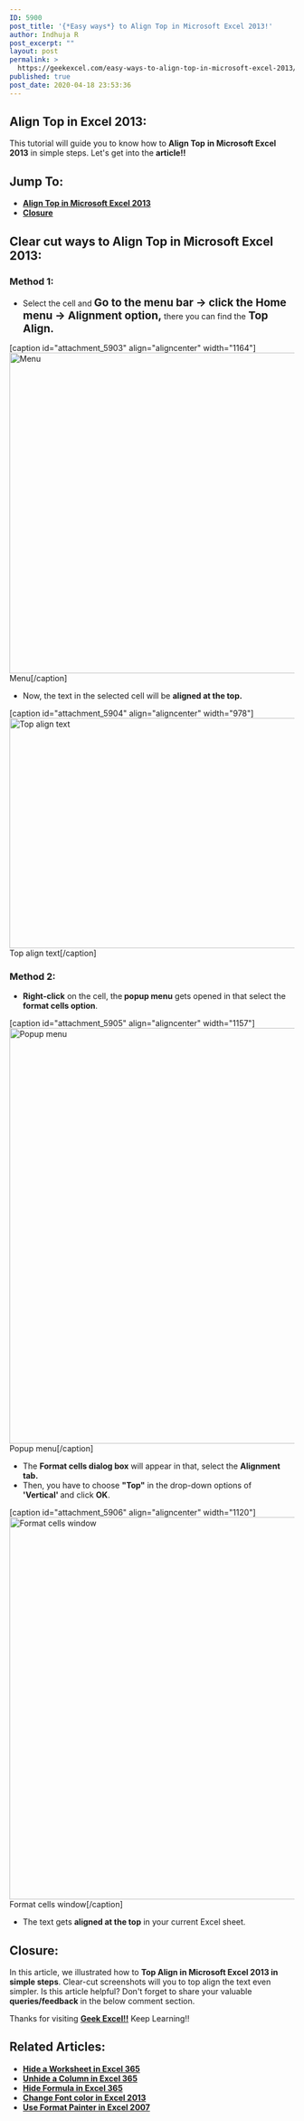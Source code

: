 ```yaml
---
ID: 5900
post_title: '{*Easy ways*} to Align Top in Microsoft Excel 2013!'
author: Indhuja R
post_excerpt: ""
layout: post
permalink: >
  https://geekexcel.com/easy-ways-to-align-top-in-microsoft-excel-2013/
published: true
post_date: 2020-04-18 23:53:36
---
```

<h2>Align Top in Excel 2013:</h2>
This tutorial will guide you to know how to <strong>Align Top</strong> <strong>in Microsoft Excel 2013</strong> in simple steps. Let's get into the <strong>article!!</strong>
<h2>Jump To:</h2>
<ul>
 	<li><a href="#1"><strong>Align Top in Microsoft Excel 2013</strong></a></li>
 	<li><a href="#2"><strong>Closure</strong></a></li>
</ul>
<h2 id="1"><strong>Clear cut ways to Align Top in Microsoft Excel 2013:</strong></h2>
<h3>Method 1:</h3>
<ul>
 	<li>Select the cell and <strong style="font-size: 19px;">Go to the menu bar → click the Home menu → Alignment option, </strong>there you can find the<strong style="font-size: 19px;"> Top Align.</strong></li>
</ul>
[caption id="attachment_5903" align="aligncenter" width="1164"]<img class="wp-image-5903 size-full" src="https://geekexcel.com/wp-content/uploads/2020/04/Screenshot_1-24.png" alt="Menu" width="1164" height="567" /> Menu[/caption]
<ul>
 	<li>Now, the text in the selected cell will be <strong>aligned at the top.</strong></li>
</ul>
[caption id="attachment_5904" align="aligncenter" width="978"]<img class="wp-image-5904 size-full" src="https://geekexcel.com/wp-content/uploads/2020/04/Screenshot_4-23.png" alt="Top align text" width="978" height="407" /> Top align text[/caption]
<h3>Method 2:</h3>
<ul>
 	<li><strong>Right-click</strong> on the cell, the<strong> popup menu</strong> gets opened in that select the<strong> format cells option</strong>.</li>
</ul>
[caption id="attachment_5905" align="aligncenter" width="1157"]<img class="wp-image-5905 size-full" src="https://geekexcel.com/wp-content/uploads/2020/04/Screenshot_2-23.png" alt="Popup menu" width="1157" height="735" /> Popup menu[/caption]
<ul>
 	<li>The <strong>Format cells dialog box</strong> will appear in that, select the <strong>Alignment tab.</strong></li>
 	<li>Then, you have to choose <strong>"Top"</strong> in the drop-down options of <strong>'Vertical' </strong>and click <strong>OK</strong>.</li>
</ul>
[caption id="attachment_5906" align="aligncenter" width="1120"]<img class="wp-image-5906 size-full" src="https://geekexcel.com/wp-content/uploads/2020/04/Screenshot_3-22.png" alt="Format cells window" width="1120" height="676" /> Format cells window[/caption]
<ul>
 	<li>The text gets <strong>aligned at the top</strong> in your current Excel sheet.</li>
</ul>
<h2 id="2">Closure:</h2>
In this article, we illustrated how to <strong>Top Align in Microsoft Excel 2013 in simple steps</strong>. Clear-cut screenshots will you to top align the text even simpler. Is this article helpful? Don't forget to share your valuable <strong>queries/feedback</strong> in the below comment section.

Thanks for visiting <strong><a href="https://geekexcel.com/">Geek Excel!!</a></strong> Keep Learning!!
<h2>Related Articles:</h2>
<ul>
 	<li><a href="https://geekexcel.com/how-to-hide-a-worksheet-in-microsoft-excel-365/" rel="nofollow"><strong>Hide a Worksheet in Excel 365</strong></a></li>
 	<li><a href="https://geekexcel.com/how-to-unhide-a-column-in-microsoft-excel-365/" rel="nofollow"><strong>Unhide a Column in Excel 365</strong></a></li>
 	<li><a href="https://geekexcel.com/how-to-hide-formula-in-microsoft-excel-365/" rel="nofollow"><strong>Hide Formula in Excel 365</strong></a></li>
 	<li><a href="https://geekexcel.com/change-font-color-in-excel-2013-in-different-ways/" rel="nofollow"><strong>Change Font color in Excel 2013</strong></a></li>
 	<li><a href="https://geekexcel.com/how-to-use-format-painter-in-microsoft-excel-2007/" rel="nofollow"><strong>Use Format Painter in Excel 2007</strong></a></li>
</ul>